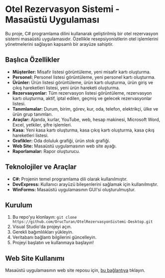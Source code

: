 # Otel Rezervasyon Sistemi - Masaüstü Uygulaması

Bu proje, C# programlama dilini kullanarak geliştirilmiş bir otel rezervasyon sistemi masaüstü uygulamasıdır. Özellikle resepsiyonistlerin otel işlemlerini yönetmelerini sağlayan kapsamlı bir arayüze sahiptir.

## Başlıca Özellikler

- **Müşteriler:** Misafir listesi görüntüleme, yeni misafir kartı oluşturma.
- **Personel:** Personel listesi görüntüleme, yeni personel kartı oluşturma.
- **Ürünler:** Ürün listesi görüntüleme, ürün kartı oluşturma, ürün giriş ve çıkış hareketleri listesi, yeni ürün hareketi oluşturma.
- **Rezervasyonlar:** Tüm rezervasyon listesi görüntüleme, rezervasyon kartı oluşturma, aktif, iptal edilen, geçmiş ve gelecek rezervasyonlar listesi.
- **Tanımlamalar:** Durum, birim, görev, kur, oda, telefon, elektrikçi, ülke ve ürün grup tanımları.
- **Araçlar:** Ajanda, kurlar, YouTube, web, hesap makinesi, Microsoft Word, Excel, yetkiler, şifre işlemleri.
- **Kasa:** Yeni kasa kartı oluşturma, kasa çıkış kartı oluşturma, kasa çıkış hareketleri listesi.
- **Grafikler:** Oda doluluk grafiği, ürün stok grafiği.
- **Web Site:** Masaüstü uygulamasının web site ayağı.
- **Raporlamalar:** Rapor oluşturucu.

## Teknolojiler ve Araçlar

- **C#:** Projenin temel programlama dili olarak kullanılmıştır.
- **DevExpress:** Kullanıcı arayüzü bileşenlerini sağlamak için kullanılmıştır.
- **WinForms:** Masaüstü uygulamasının GUI'si oluşturulmuştur.

## Kurulum

1. Bu repo'yu klonlayın: `git clone https://github.com/OrucTuran/OtelRezervasyonSistemi-Desktop.git`
2. Visual Studio'da projeyi açın.
3. Gerekli bağımlılıkları yükleyin.
4. Veritabanı bağlantı bilgilerini güncelleyin.
5. Projeyi başlatın ve kullanmaya başlayın!

## Web Site Kullanımı

Masaüstü uygulamasının web site reposu için, [bu bağlantıya](https://github.com/OrucTuran/OtelRezervasyonSistemi-Web.git) tıklayın.
